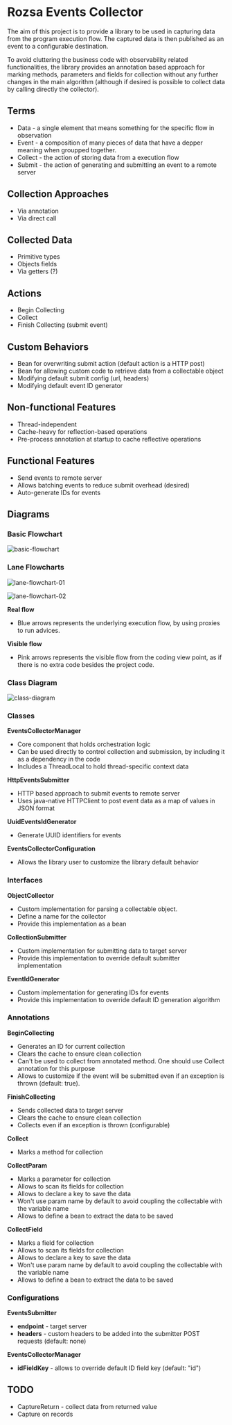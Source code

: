# Rozsa Events Collector

The aim of this project is to provide a library to be used in capturing data from the program execution flow. The captured data is then published as an event to a configurable destination.

To avoid cluttering the business code with observability related functionalities, the library provides an annotation based approach for marking methods, parameters and fields for collection without any further changes in the main algorithm (although if desired is possible to collect data by calling directly the collector).


## Terms

- Data - a single element that means something for the specific flow in observation
- Event - a composition of many pieces of data that have a depper meaning when groupped together.
- Collect - the action of storing data from a execution flow
- Submit - the action of generating and submitting an event to a remote server

## Collection Approaches

- Via annotation
- Via direct call

## Collected Data

- Primitive types
- Objects fields
- Via getters (?)

## Actions

- Begin Collecting
- Collect
- Finish Collecting (submit event)

## Custom Behaviors

- Bean for overwriting submit action (default action is a HTTP post)
- Bean for allowing custom code to retrieve data from a collectable object
- Modifying default submit config (url, headers)
- Modifying default event ID generator

## Non-functional Features

- Thread-independent
- Cache-heavy for reflection-based operations
- Pre-process annotation at startup to cache reflective operations

## Functional Features

- Send events to remote server
- Allows batching events to reduce submit overhead (desired)
- Auto-generate IDs for events


## Diagrams

### Basic Flowchart

![basic-flowchart](doc/flowchart-default.svg "Basic Flow")

### Lane Flowcharts

![lane-flowchart-01](doc/flowchart-lane-01.svg "Basic Lane Flow")

![lane-flowchart-02](doc/flowchart-lane-02.svg "Hidden Flow")

**Real flow**

- Blue arrows represents the underlying execution flow, by using proxies to run advices.

**Visible flow**

- Pink arrows represents the visible flow from the coding view point, as if there is no extra code besides the project code.

### Class Diagram

![class-diagram](doc/class-diagram.svg "Class Diagram")

### Classes

**EventsCollectorManager**
- Core component that holds orchestration logic
- Can be used directly to control collection and submission, by including it as a dependency in the code
- Includes a ThreadLocal to hold thread-specific context data

**HttpEventsSubmitter**
- HTTP based approach to submit events to remote server
- Uses java-native HTTPClient to post event data as a map of values in JSON format

**UuidEventsIdGenerator**
- Generate UUID identifiers for events

**EventsCollectorConfiguration**
- Allows the library user to customize the library default behavior

### Interfaces

**ObjectCollector**
- Custom implementation for parsing a collectable object.
- Define a name for the collector
- Provide this implementation as a bean

**CollectionSubmitter**

- Custom implementation for submitting data to target server
- Provide this implementation to override default submitter implementation

**EventIdGenerator**

- Custom implementation for generating IDs for events
- Provide this implementation to override default ID generation algorithm


### Annotations

**BeginCollecting**
- Generates an ID for current collection
- Clears the cache to ensure clean collection
- Can't be used to collect from annotated method. One should use Collect annotation for this purpose
- Allows to customize if the event will be submitted even if an exception is thrown (default: true).

**FinishCollecting**
- Sends collected data to target server
- Clears the cache to ensure clean collection
- Collects even if an exception is thrown (configurable)

**Collect**
- Marks a method for collection

**CollectParam**
- Marks a parameter for collection
- Allows to scan its fields for collection
- Allows to declare a key to save the data
- Won't use param name by default to avoid coupling the collectable with the variable name
- Allows to define a bean to extract the data to be saved

**CollectField**
- Marks a field for collection
- Allows to scan its fields for collection
- Allows to declare a key to save the data
- Won't use param name by default to avoid coupling the collectable with the variable name
- Allows to define a bean to extract the data to be saved

### Configurations

**EventsSubmitter**
- **endpoint** - target server
- **headers** - custom headers to be added into the submitter POST requests (default: none)

**EventsCollectorManager**
- **idFieldKey** - allows to override default ID field key (default: "id")


## TODO

- CaptureReturn - collect data from returned value
- Capture on records